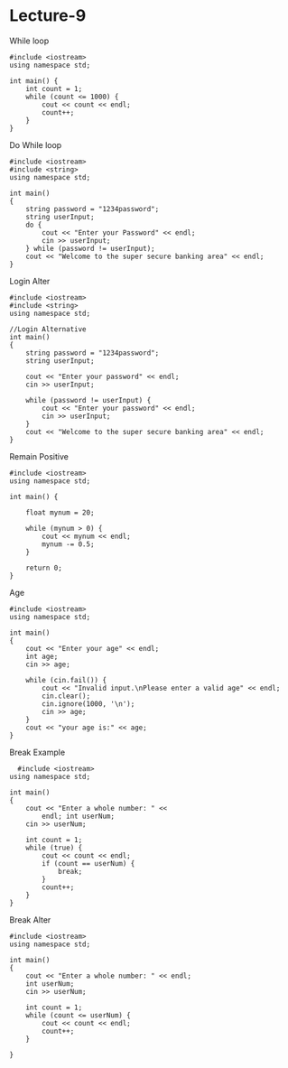 # Lecture-9
While loop 

    #include <iostream>
    using namespace std;

    int main() {
        int count = 1;
        while (count <= 1000) {
            cout << count << endl;
            count++;
        }
    }
Do While loop

    #include <iostream>
    #include <string>
    using namespace std;

    int main()
    {
        string password = "1234password";
        string userInput;
        do {
            cout << "Enter your Password" << endl;
            cin >> userInput;
        } while (password != userInput);
        cout << "Welcome to the super secure banking area" << endl;
    }
 Login Alter

    #include <iostream>
    #include <string>
    using namespace std;

    //Login Alternative 
    int main()
    {
        string password = "1234password";
        string userInput;

        cout << "Enter your password" << endl;
        cin >> userInput;

        while (password != userInput) {
            cout << "Enter your password" << endl;
            cin >> userInput;
        }
        cout << "Welcome to the super secure banking area" << endl;
    }

Remain Positive

    #include <iostream>
    using namespace std;

    int main() {

        float mynum = 20;

        while (mynum > 0) {
            cout << mynum << endl;
            mynum -= 0.5;
        }

        return 0;
    }
 Age
    
    #include <iostream>
    using namespace std; 

    int main()
    {
        cout << "Enter your age" << endl; 
        int age;
        cin >> age;

        while (cin.fail()) {
            cout << "Invalid input.\nPlease enter a valid age" << endl;
            cin.clear();
            cin.ignore(1000, '\n');
            cin >> age;
        }
        cout << "your age is:" << age;
    }
  Break Example
  
      #include <iostream>
    using namespace std;

    int main()
    {
        cout << "Enter a whole number: " <<
            endl; int userNum;
        cin >> userNum;

        int count = 1;
        while (true) {
            cout << count << endl;
            if (count == userNum) {
                break;
            }
            count++;
        }
    }
Break Alter

    #include <iostream>
    using namespace std;

    int main()
    {
        cout << "Enter a whole number: " << endl;
        int userNum;
        cin >> userNum;

        int count = 1;
        while (count <= userNum) {
            cout << count << endl;
            count++;
        }

    }

    
